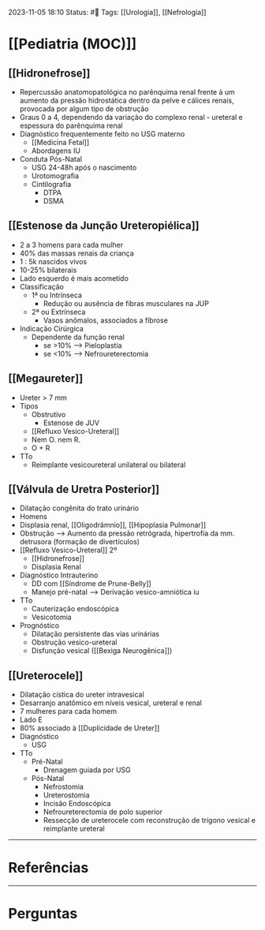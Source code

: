 2023-11-05 18:10
Status: #🌱 
Tags: [[Urologia]], [[Nefrologia]]
<br/>
# [[Pediatria (MOC)]]
## [[Hidronefrose]]
- Repercussão anatomopatológica no parênquima renal frente à um aumento da pressão hidrostática dentro da pelve e cálices renais, provocada por algum tipo de obstrução
- Graus 0 a 4, dependendo da variação do complexo renal - ureteral e espessura do parênquima renal
- Diagnóstico frequentemente feito no USG materno
	- [[Medicina Fetal]]
	- Abordagens IU
- Conduta Pós-Natal
	- USG 24-48h após o nascimento
	- Urotomografia
	- Cintilografia
		- DTPA
		- DSMA
## [[Estenose da Junção Ureteropiélica]]
- 2 a 3 homens para cada mulher
- 40% das massas renais da criança
- 1 : 5k nascidos vivos
- 10-25% bilaterais
- Lado esquerdo é mais acometido
- Classificação
	- 1ª ou Intrínseca
		- Redução ou ausência de fibras musculares na JUP
	- 2ª ou Extrínseca
		- Vasos anômalos, associados a fibrose
- Indicação Cirúrgica
	- Dependente da função renal
		- se >10% --> Pieloplastia
		- se <10% --> Nefroureterectomia
## [[Megaureter]]
- Ureter > 7 mm
- Tipos
	- Obstrutivo
		- Estenose de JUV
	- [[Refluxo Vesico-Ureteral]]
	- Nem O. nem R.
	- O + R
- TTo
	- Reimplante vesicoureteral unilateral ou bilateral
## [[Válvula de Uretra Posterior]]
- Dilatação congênita do trato urinário
- Homens
- Displasia renal, [[Oligodrâmnio]], [[Hipoplasia Pulmonar]]
- Obstrução --> Aumento da pressão retrógrada, hipertrofia da mm. detrusora (formação de divertículos)
- [[Refluxo Vesico-Ureteral]] 2º
	- [[Hidronefrose]]
	- Displasia Renal
- Diagnóstico Intrauterino
	- DD com [[Síndrome de Prune-Belly]]
	- Manejo pré-natal --> Derivação vesico-amniótica iu
- TTo
	- Cauterização endoscópica 
	- Vesicotomia
- Prognóstico
	- Dilatação persistente das vias urinárias
	- Obstrução vesico-ureteral
	- Disfunção vesical ([[Bexiga Neurogênica]])
## [[Ureterocele]]
- Dilatação cística do ureter intravesical
- Desarranjo anatômico em níveis vesical, ureteral e renal
- 7 mulheres para cada homem
- Lado E
- 80% associado à [[Duplicidade de Ureter]]
- Diagnóstico
	- USG
- TTo
	- Pré-Natal
		- Drenagem guiada por USG
	- Pós-Natal
		- Nefrostomia
		- Ureterostomia
		- Incisão Endoscópica
		- Nefroureterectomia de polo superior
		- Ressecção de ureterocele com reconstrução de trígono vesical e reimplante ureteral

____
# Referências
---
# Perguntas

